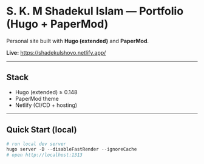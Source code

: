 # S. K. M Shadekul Islam — Portfolio (Hugo + PaperMod)

Personal site built with **Hugo (extended)** and **PaperMod**.

**Live:** https://shadekulshovo.netlify.app/

---

## Stack
- Hugo (extended) ≥ 0.148
- PaperMod theme
- Netlify (CI/CD + hosting)

---

## Quick Start (local)

```powershell
# run local dev server
hugo server -D --disableFastRender --ignoreCache
# open http://localhost:1313
